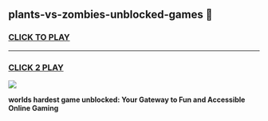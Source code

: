 
## plants-vs-zombies-unblocked-games 👋
<h3>
<a href="https://premium.freeplayer.one?title=plants-vs-zombies-unblocked-games&ref=14F">CLICK TO PLAY</a></h3>
<hr>

<h3>
<a href="https://premium.freeplayer.one?title=plants-vs-zombies-unblocked-games&ref=14F">CLICK 2 PLAY</a>
  
</h3>

<a href="https://premium.freeplayer.one?title=plants-vs-zombies-unblocked-games&ref=12F/"><img src="https://clearcache.store/games.png"></a>


**worlds hardest game unblocked: Your Gateway to Fun and Accessible Online Gaming**
